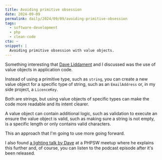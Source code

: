 ```yaml
---
title: Avoiding primitive obsession
date: 2024-09-09
permalink: daily/2024/09/09/avoiding-primitive-obsession
tags:
  - software-development
  - php
  - clean-code
cta: ~
snippet: |
  Avoiding primitive obsession with value objects.
---
```


Something interesting that [Dave Liddament][0] and I discussed was the use of value objects in application code.

Instead of using a primitive type, such as `string`, you can create a new value object for a specific type of string, such as an `EmailAddress` or, in my side project, a `LicenceKey`.

Both are strings, but using value objects of specific types can make the code more readable and its intent clearer.

A value object can contain additional logic, such as validation to execute an ensure the value object is valid, such as making sure a string is not empty, is a specific length or only contains valid characters.

This an approach that I'm going to use more going forward.

I also found [a lighting talk by Dave][1] at a PHPSW meetup where he explains this further and, of course, you can listen to the podcast episode after it's been released.

[0]: https://www.daveliddament.co.uk
[1]: https://www.youtube.com/watch?v=yJpvObzKewY
